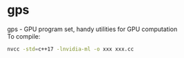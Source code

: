 # gps
gps - GPU program set, handy utilities for GPU computation  
To compile:
```bash
nvcc -std=c++17 -lnvidia-ml -o xxx xxx.cc
```